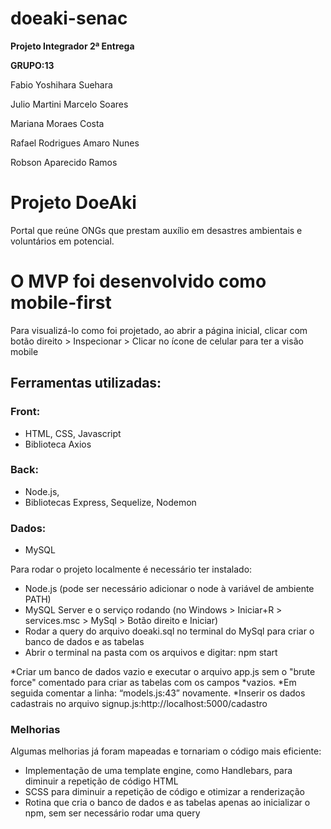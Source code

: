 # doeaki-senac
**Projeto Integrador 2ª Entrega**

**GRUPO:13**

Fabio Yoshihara Suehara

Julio Martini Marcelo Soares

Mariana Moraes Costa

Rafael Rodrigues Amaro Nunes

Robson Aparecido Ramos


# Projeto DoeAki
Portal que reúne ONGs que prestam auxílio em desastres ambientais e voluntários em potencial.

# O MVP foi desenvolvido como mobile-first
Para visualizá-lo como foi projetado, ao abrir a página inicial, clicar com botão direito > Inspecionar > Clicar no ícone de celular para ter a visão mobile


## Ferramentas utilizadas:
### Front:
* HTML, CSS, Javascript
* Biblioteca Axios
### Back:
* Node.js,
* Bibliotecas Express, Sequelize, Nodemon
### Dados:
* MySQL



Para rodar o projeto localmente é necessário ter instalado:

* Node.js (pode ser necessário adicionar o node à variável de ambiente PATH)
* MySQL Server e o serviço rodando (no Windows > Iniciar+R > services.msc > MySql > Botão direito e Iniciar)
* Rodar a query do arquivo doeaki.sql no terminal do MySql para criar o banco de dados e as tabelas
* Abrir o terminal na pasta com os arquivos e digitar: npm start

*Criar um banco de dados vazio e executar o arquivo app.js sem o "brute force" comentado para criar as tabelas com os campos *vazios. 
*Em seguida comentar a linha: “models.js:43” novamente.
*Inserir os dados cadastrais no arquivo signup.js:http://localhost:5000/cadastro



### Melhorias
Algumas melhorias já foram mapeadas e tornariam o código mais eficiente:
* Implementação de uma template engine, como Handlebars, para diminuir a repetição de código HTML
* SCSS para diminuir a repetição de código e otimizar a renderização
* Rotina que cria o banco de dados e as tabelas apenas ao inicializar o npm, sem ser necessário rodar uma query
